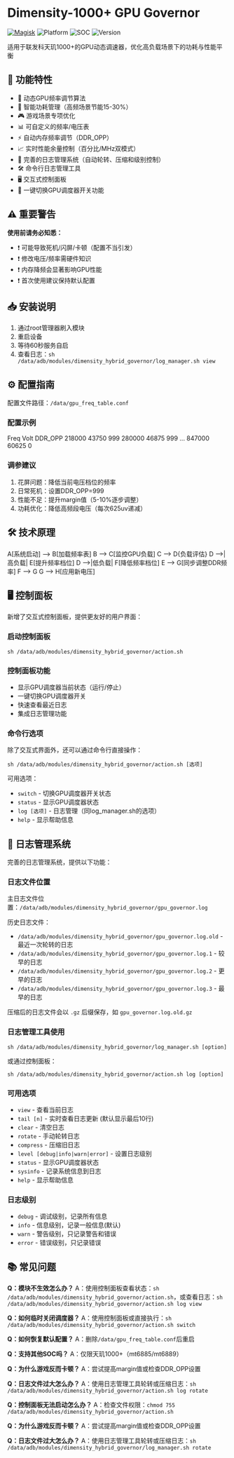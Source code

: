# Dimensity-1000+ GPU Governor

[![Magisk](https://img.shields.io/badge/Magisk-20.4%2B-brightgreen)](https://github.com/topjohnwu/Magisk)
![Platform](https://img.shields.io/badge/Platform-Android%2010.0%2B-blue)
![SOC](https://img.shields.io/badge/SOC-MediaTek_Dimensity_1000%2B-red)
![Version](https://img.shields.io/badge/Version-1.4.7-orange)

适用于联发科天玑1000+的GPU动态调速器，优化高负载场景下的功耗与性能平衡

## 📌 功能特性
- 🚀 动态GPU频率调节算法
- 🔋 智能功耗管理（高频场景节能15-30%）
- 🎮 游戏场景专项优化
- 📊 可自定义的频率/电压表
- ⚡ 自动内存频率调节（DDR_OPP）
- 📈 实时性能余量控制（百分比/MHz双模式）
- 📝 完善的日志管理系统（自动轮转、压缩和级别控制）
- 🛠️ 命令行日志管理工具
- 🖥️ 交互式控制面板
- 🔄 一键切换GPU调度器开关功能

## ⚠️ 重要警告
**使用前请务必知悉：**
- ❗ 可能导致死机/闪屏/卡顿（配置不当引发）
- ❗ 修改电压/频率需硬件知识
- ❗ 内存降频会显著影响GPU性能
- ❗ 首次使用建议保持默认配置

## 📥 安装说明
1. 通过root管理器刷入模块
2. 重启设备
3. 等待60秒服务自启
4. 查看日志：`sh /data/adb/modules/dimensity_hybrid_governor/log_manager.sh view`

## ⚙️ 配置指南
配置文件路径：`/data/gpu_freq_table.conf`

### 配置示例
Freq Volt DDR_OPP
218000 43750 999
280000 46875 999
...
847000 60625 0

### 调参建议
1. 花屏问题：降低当前电压档位的频率
2. 日常死机：设置DDR_OPP=999
3. 性能不足：提升margin值（5-10%逐步调整）
4. 功耗优化：降低高频段电压（每次625uv递减）

## 🛠️ 技术原理
A[系统启动] --> B[加载频率表]
B --> C[监控GPU负载]
C --> D{负载评估}
D -->|高负载| E[提升频率档位]
D -->|低负载| F[降低频率档位]
E --> G[同步调整DDR频率]
F --> G
G --> H[应用新电压]

## 🖥️ 控制面板
新增了交互式控制面板，提供更友好的用户界面：

### 启动控制面板
```
sh /data/adb/modules/dimensity_hybrid_governor/action.sh
```

### 控制面板功能
- 显示GPU调度器当前状态（运行/停止）
- 一键切换GPU调度器开关
- 快速查看最近日志
- 集成日志管理功能

### 命令行选项
除了交互式界面外，还可以通过命令行直接操作：
```
sh /data/adb/modules/dimensity_hybrid_governor/action.sh [选项]
```

可用选项：
- `switch` - 切换GPU调度器开关状态
- `status` - 显示GPU调度器状态
- `log [选项]` - 日志管理（同log_manager.sh的选项）
- `help` - 显示帮助信息

## 📝 日志管理系统
完善的日志管理系统，提供以下功能：

### 日志文件位置
主日志文件位置：`/data/adb/modules/dimensity_hybrid_governor/gpu_governor.log`

历史日志文件：
- `/data/adb/modules/dimensity_hybrid_governor/gpu_governor.log.old` - 最近一次轮转的日志
- `/data/adb/modules/dimensity_hybrid_governor/gpu_governor.log.1` - 较早的日志
- `/data/adb/modules/dimensity_hybrid_governor/gpu_governor.log.2` - 更早的日志
- `/data/adb/modules/dimensity_hybrid_governor/gpu_governor.log.3` - 最早的日志

压缩后的日志文件会以 `.gz` 后缀保存，如 `gpu_governor.log.old.gz`

### 日志管理工具使用
```
sh /data/adb/modules/dimensity_hybrid_governor/log_manager.sh [option]
```
或通过控制面板：
```
sh /data/adb/modules/dimensity_hybrid_governor/action.sh log [option]
```

### 可用选项
- `view` - 查看当前日志
- `tail [n]` - 实时查看日志更新 (默认显示最后10行)
- `clear` - 清空日志
- `rotate` - 手动轮转日志
- `compress` - 压缩旧日志
- `level [debug|info|warn|error]` - 设置日志级别
- `status` - 显示GPU调度器状态
- `sysinfo` - 记录系统信息到日志
- `help` - 显示帮助信息

### 日志级别
- `debug` - 调试级别，记录所有信息
- `info` - 信息级别，记录一般信息(默认)
- `warn` - 警告级别，只记录警告和错误
- `error` - 错误级别，只记录错误

## 📚 常见问题
**Q：模块不生效怎么办？**
A：使用控制面板查看状态：`sh /data/adb/modules/dimensity_hybrid_governor/action.sh`，或查看日志：`sh /data/adb/modules/dimensity_hybrid_governor/action.sh log view`

**Q：如何临时关闭调度器？**
A：使用控制面板或直接执行：`sh /data/adb/modules/dimensity_hybrid_governor/action.sh switch`

**Q：如何恢复默认配置？**
A：删除`/data/gpu_freq_table.conf`后重启

**Q：支持其他SOC吗？**
A：仅限天玑1000+（mt6885/mt6889）

**Q：为什么游戏反而卡顿？**
A：尝试提高margin值或检查DDR_OPP设置

**Q：日志文件过大怎么办？**
A：使用日志管理工具轮转或压缩日志：`sh /data/adb/modules/dimensity_hybrid_governor/action.sh log rotate`

**Q：控制面板无法启动怎么办？**
A：检查文件权限：`chmod 755 /data/adb/modules/dimensity_hybrid_governor/action.sh`

**Q：为什么游戏反而卡顿？**
A：尝试提高margin值或检查DDR_OPP设置

**Q：日志文件过大怎么办？**
A：使用日志管理工具轮转或压缩日志：`sh /data/adb/modules/dimensity_hybrid_governor/log_manager.sh rotate`
